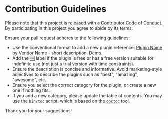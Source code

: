 # Contribution Guidelines

Please note that this project is released with a
[Contributor Code of Conduct](code-of-conduct.md). By participating in this
project you agree to abide by its terms.

Ensure your pull request adheres to the following guidelines:

- Use the conventional format to add a new plugin reference: [Plugin Name](https://plugin-vendor-reference) by Vendor Name - short description. [Demo](https://demo-video-reference).
- Add the 🆓 label if the plugin is free or has a free version suitable for indefinite use (not just a trial version with time constraints).
- Ensure the description is concise and informative. Avoid marketing-style adjectives to describe the plugins such as "best", "amazing", "awesome", etc.
- Ensure you select the correct category for the plugin, or create a new one if nothing fits.
- If you add a new category, please update the table of contents. You may use the `bin/toc` script, which is based on the [`doctoc`](https://github.com/thlorenz/doctoc) tool.

Thank you for your suggestions!
